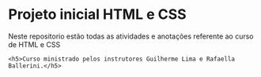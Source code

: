 <h1>Projeto inicial HTML e CSS</h1>

Neste repositorio estão todas as atividades e anotações referente ao curso de HTML e CSS
```
<h5>Curso ministrado pelos instrutores Guilherme Lima e Rafaella Ballerini.</h5> 